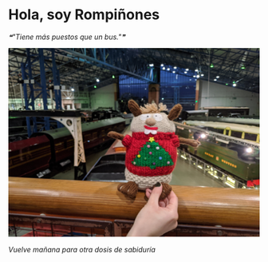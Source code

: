 # Hola, soy Rompiñones

<!--STARTS_HERE_QUOTE_README-->
<i>❝"Tiene más puestos que un bus."❞</i>
<!--ENDS_HERE_QUOTE_README-->

<!--START_SECTION:update_image-->
![alt text](https://raw.githubusercontent.com/focaalvarez/rompinones/main/.github/images/IMG_20220102_163737.jpg?raw=true)
<!--END_SECTION:update_image-->

*Vuelve mañana para otra dosis de sabiduría*
